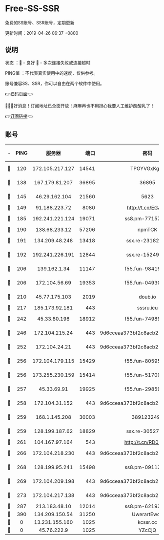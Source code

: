 # Free-SS-SSR

免费的SS账号、SSR账号，定期更新

更新时间：2019-04-26 06:37 +0800

## 说明

状态     ：🙂 - 良好 🙁 - 多次连接失败或连接超时

PING值   ：不代表真实使用中的速度，仅供参考。

账号兼容SS、SSR，你可以自由在两个软件中使用。

👉[扫码页面](https://liesauer.github.io/Free-SS-SSR/)👈

🎉🎉🎉好消息！订阅地址已全面开放！麻麻再也不用担心我要人工维护酸酸乳了！

👉[订阅链接](https://www.liesauer.net/yogurt/subscribe?ACCESS_TOKEN=DAYxR3mMaZAsaqUb)👈

## 账号

|-|PING|服务器|端口|密码|加密方式|区域|
|:----:|:----:|:-----:|-----:|:----:|:----:|:----:|
|🙂|120|172.105.217.127|14541|TPOYVGxKglpi|aes-256-cfb|JP|
|🙂|138|167.179.81.207|36895|36895|aes-256-cfb|JP|
|🙂|145|46.29.162.104|21560|5623|aes-128-ctr|RU|
|🙂|149|91.188.223.72|8080|http://t.cn/EGJIyrl|rc4-md5|RU|
|🙂|185|192.241.221.124|19071|ss8.pm-77157998|aes-256-cfb|US|
|🙂|190|138.68.233.12|57206|npmTCK|rc4-md5|US|
|🙂|191|134.209.48.248|13418|ssx.re-23182499|aes-256-cfb|US|
|🙂|192|192.241.226.191|12844|ssx.re-15249592|aes-256-cfb|US|
|🙂|206|139.162.1.34|11147|f55.fun-98419202|aes-256-cfb|SG|
|🙂|206|172.104.56.69|19353|f55.fun-04930969|aes-256-cfb|SG|
|🙂|210|45.77.175.103|2019|doub.io|aes-128-ctr|SG|
|🙂|217|185.173.92.181|443|sssru.icu|rc4-md5|RU|
|🙂|242|45.33.80.198|18912|f55.fun-74989270|aes-256-cfb|US|
|🙂|246|172.104.215.24|443|9d6cceaa373bf2c8acb22e60b6a58be6|aes-256-cfb|US|
|🙂|252|172.104.24.21|443|9d6cceaa373bf2c8acb22e60b6a58be6|aes-256-cfb|US|
|🙂|256|172.104.179.115|15429|f55.fun-80595697|aes-256-cfb|SG|
|🙂|256|173.255.230.159|15414|f55.fun-51700385|aes-256-cfb|US|
|🙂|257|45.33.69.91|19925|f55.fun-29859918|aes-256-cfb|US|
|🙂|258|172.104.31.152|443|9d6cceaa373bf2c8acb22e60b6a58be6|aes-256-cfb|US|
|🙂|259|168.1.145.208|30003|3891232494|aes-256-cfb|AU|
|🙂|259|128.199.187.62|18829|ssx.re-30527984|aes-256-cfb|SG|
|🙂|261|104.167.97.164|543|http://t.cn/RD0D7sx|rc4-md5|CA|
|🙂|266|172.104.218.230|443|9d6cceaa373bf2c8acb22e60b6a58be6|aes-256-cfb|US|
|🙂|268|128.199.95.241|15498|ss8.pm-09113399|aes-256-cfb|SG|
|🙂|269|172.104.209.198|443|9d6cceaa373bf2c8acb22e60b6a58be6|aes-256-cfb|US|
|🙂|273|172.104.217.138|443|9d6cceaa373bf2c8acb22e60b6a58be6|aes-256-cfb|US|
|🙂|287|213.183.48.10|12014|ss8.pm-62193302|rc4-md5|RU|
|🙂|390|134.209.150.54|31250|UwerartEwqe|chacha20|IN|
|🙁|0|13.231.155.160|1025|kcssr.cc|rc4-md5|JP|
|🙁|0|45.76.222.9|1025|YZcCjQ|rc4-md5|JP|
